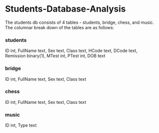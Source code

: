 # Students-Database-Analysis
The students db consists of 4 tables - students, bridge, chess, and music. The columnar break down of the tables are as follows:

### students
ID int, FullName text, Sex text, Class text, HCode text, DCode text, Remission binary(1), MTest int, PTest int, DOB text

### bridge
ID int, FullName text, Sex text, Class text

### chess
ID int, FullName text, Sex text, Class text

### music
ID int, Type text
